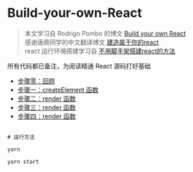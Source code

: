 # Build-your-own-React 

> 本文学习自 Rodrigo Pombo 的博文 [Build your own React](https://pomb.us/build-your-own-react/) <br />
> 感谢唐鼎同学的中文翻译博文 [建造属于你的react](https://www.tangdingblog.cn/blog/react/buildyourownreact-2020-09-22/) <br />
> react 运行环境搭建学习自 [不用脚手架搭建react的方法](https://www.php.cn/js-tutorial-466334.html)

所有代码都已备注，为阅读精通 React 源码打好基础

* [步骤零：回顾](./0_Review.js)
* [步骤一：createElement 函数](./1_createElement.js)
* [步骤二：render 函数](./2_render.js)
* [步骤三：render 函数](./3_concurrent-mode.js)
* [步骤四：render 函数](./4_Fibers.js)

```text

# 运行方法

yarn

yarn start

```

